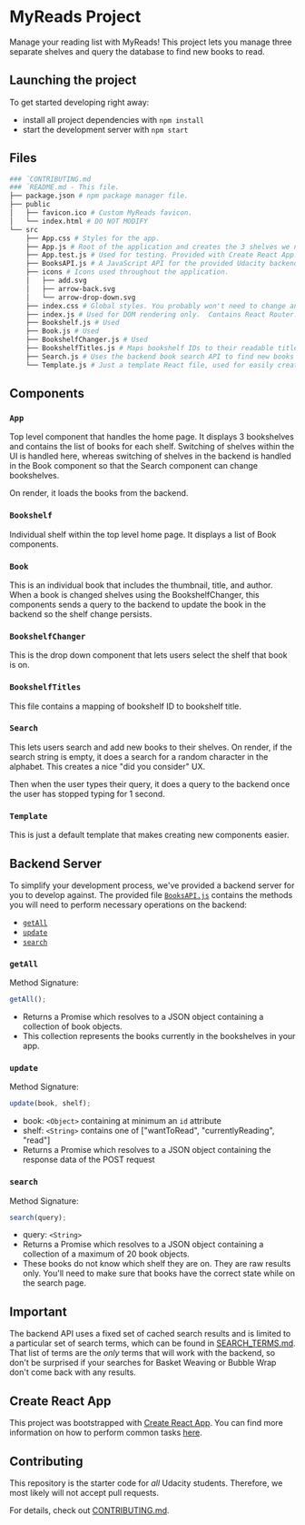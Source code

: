 # MyReads Project

Manage your reading list with MyReads!  This project lets you manage three
separate shelves and query the database to find new books to read.

## Launching the project

To get started developing right away:

- install all project dependencies with `npm install`
- start the development server with `npm start`

## Files

```bash
### `CONTRIBUTING.md
### `README.md - This file.
├── package.json # npm package manager file.
├── public
│   ├── favicon.ico # Custom MyReads favicon.
│   └── index.html # DO NOT MODIFY
└── src
    ├── App.css # Styles for the app.
    ├── App.js # Root of the application and creates the 3 shelves we need to show.
    ├── App.test.js # Used for testing. Provided with Create React App.
    ├── BooksAPI.js # A JavaScript API for the provided Udacity backend. Instructions for the methods are below.
    ├── icons # Icons used throughout the application.
    │   ├── add.svg
    │   ├── arrow-back.svg
    │   └── arrow-drop-down.svg
    ├── index.css # Global styles. You probably won't need to change anything here.
    ├── index.js # Used for DOM rendering only.  Contains React Router.
    ├── Bookshelf.js # Used
    ├── Book.js # Used
    ├── BookshelfChanger.js # Used
    ├── BookshelfTitles.js # Maps bookshelf IDs to their readable titles.
    ├── Search.js # Uses the backend book search API to find new books based off the users' query.
    └── Template.js # Just a template React file, used for easily creating new
```

## Components

### `App`

Top level component that handles the home page.  It displays 3 bookshelves and
contains the list of books for each shelf.  Switching of shelves within the UI
is handled here, whereas switching of shelves in the backend is handled in the
Book component so that the Search component can change bookshelves.

On render, it loads the books from the backend.

### `Bookshelf`

Individual shelf within the top level home page.  It displays a list of Book
components.

### `Book`

This is an individual book that includes the thumbnail, title, and author.  When
a book is changed shelves using the BookshelfChanger, this components sends a
query to the backend to update the book in the backend so the shelf change
persists.

### `BookshelfChanger`

This is the drop down component that lets users select the shelf that book is
on.

### `BookshelfTitles`

This file contains a mapping of bookshelf ID to bookshelf title.

### `Search`

This lets users search and add new books to their shelves.  On render, if the
search string is empty, it does a search for a random character in the alphabet.
This creates a nice "did you consider" UX.

Then when the user types their query, it does a query to the backend once the
user has stopped typing for 1 second.

### `Template`

This is just a default template that makes creating new components easier.


## Backend Server

To simplify your development process, we've provided a backend server for you to develop against. The provided file [`BooksAPI.js`](src/BooksAPI.js) contains the methods you will need to perform necessary operations on the backend:

- [`getAll`](#getall)
- [`update`](#update)
- [`search`](#search)

### `getAll`

Method Signature:

```js
getAll();
```

- Returns a Promise which resolves to a JSON object containing a collection of book objects.
- This collection represents the books currently in the bookshelves in your app.

### `update`

Method Signature:

```js
update(book, shelf);
```

- book: `<Object>` containing at minimum an `id` attribute
- shelf: `<String>` contains one of ["wantToRead", "currentlyReading", "read"]
- Returns a Promise which resolves to a JSON object containing the response data of the POST request

### `search`

Method Signature:

```js
search(query);
```

- query: `<String>`
- Returns a Promise which resolves to a JSON object containing a collection of a maximum of 20 book objects.
- These books do not know which shelf they are on. They are raw results only. You'll need to make sure that books have the correct state while on the search page.

## Important

The backend API uses a fixed set of cached search results and is limited to a particular set of search terms, which can be found in [SEARCH_TERMS.md](SEARCH_TERMS.md). That list of terms are the _only_ terms that will work with the backend, so don't be surprised if your searches for Basket Weaving or Bubble Wrap don't come back with any results.

## Create React App

This project was bootstrapped with [Create React App](https://github.com/facebook/create-react-app). You can find more information on how to perform common tasks [here](https://github.com/facebook/create-react-app/blob/main/packages/cra-template/template/README.md).

## Contributing

This repository is the starter code for _all_ Udacity students. Therefore, we most likely will not accept pull requests.

For details, check out [CONTRIBUTING.md](CONTRIBUTING.md).
